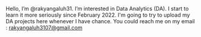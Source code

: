 Hello, I’m @rakyangaluh31.
I’m interested in Data Analytics (DA). I start to learn it more seriously since February 2022. 
I'm going to try to upload my DA projects here whenever I have chance.
You could reach me on my email : rakyangaluh3107@gmail.com


